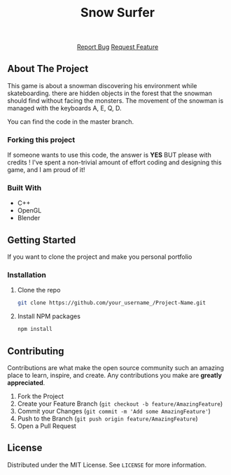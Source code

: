 <!-- PROJECT PREVIEW -->
<br />
<p align="center">

  <h1 align="center">Snow Surfer</h3>
  <p align="center>
   <img src="https://i.ibb.co/dQLtq1z/Sans-titre.png"/>
  </p>
  <p align="center">
    <br />
    <br />
    <a href="https://github.com/Mariem-Ben-Salah/agence/issues">Report Bug</a>
    <a href="https://github.com/Mariem-Ben-Salah/agence/issues">Request Feature</a>
  </p>
</p>

<!-- ABOUT THE PROJECT -->
## About The Project

This game is about a snowman discovering his environment while skateboarding.
there are hidden objects in the forest that the snowman should find without facing the monsters.
The movement of the snowman is managed with the keyboards A, E, Q, D.

You can find the code in the master branch.

### Forking this project
If someone wants to use this code, the answer is **YES** BUT please with credits !
I've spent a non-trivial amount of effort coding and designing this game, and I am proud of it!

### Built With

* C++
* OpenGL
* Blender

<!-- GETTING STARTED -->
## Getting Started

If you want to clone the project and make you personal portfolio

### Installation

1. Clone the repo
   ```sh
   git clone https://github.com/your_username_/Project-Name.git
   ```
2. Install NPM packages
   ```sh
   npm install
   ```

<!-- CONTRIBUTING -->
## Contributing

Contributions are what make the open source community such an amazing place to learn, inspire, and create. Any contributions you make are **greatly appreciated**.

1. Fork the Project
2. Create your Feature Branch (`git checkout -b feature/AmazingFeature`)
3. Commit your Changes (`git commit -m 'Add some AmazingFeature'`)
4. Push to the Branch (`git push origin feature/AmazingFeature`)
5. Open a Pull Request

<!-- LICENSE -->
## License

Distributed under the MIT License. See `LICENSE` for more information.

